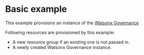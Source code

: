 # Basic example

This example provisions an instance of the [Watsonx Governance](https://github.com/terraform-ibm-modules/terraform-ibm-watsonx-governance)

Following resources are provisioned by this example:
- A new resource group if an existing one is not passed in.
- A newly created Watsonx Governance instance.
